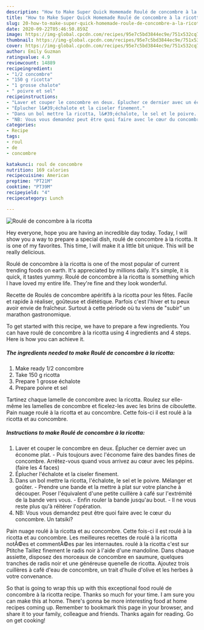 ```yaml
---
description: "How to Make Super Quick Homemade Roulé de concombre à la ricotta"
title: "How to Make Super Quick Homemade Roulé de concombre à la ricotta"
slug: 20-how-to-make-super-quick-homemade-roule-de-concombre-a-la-ricotta
date: 2020-09-22T05:46:50.859Z
image: https://img-global.cpcdn.com/recipes/95e7c5bd3844ec9e/751x532cq70/roule-de-concombre-a-la-ricotta-photo-principale-de-la-recette.jpg
thumbnail: https://img-global.cpcdn.com/recipes/95e7c5bd3844ec9e/751x532cq70/roule-de-concombre-a-la-ricotta-photo-principale-de-la-recette.jpg
cover: https://img-global.cpcdn.com/recipes/95e7c5bd3844ec9e/751x532cq70/roule-de-concombre-a-la-ricotta-photo-principale-de-la-recette.jpg
author: Emily Guzman
ratingvalue: 4.9
reviewcount: 14889
recipeingredient:
- "1/2 concombre"
- "150 g ricotta"
- "1 grosse chalote"
- " poivre et sel"
recipeinstructions:
- "Laver et couper le concombre en deux. Éplucher ce dernier avec un économe plat.  Puis toujours avec l&#39;économe faire des bandes fines de concombre. Arrêtez-vous quand vous arrivez au cœur avec les pépins. (faire les 4 faces)"
- "Éplucher l&#39;échalote et la ciseler finement."
- "Dans un bol mettre la ricotta, l&#39;échalote, le sel et le poivre. Mélanger et goûter.  Prendre une bande et la mettre à plat sur votre planche à découper. Poser l&#39;équivalent d&#39;une petite cuillère à café sur l&#39;extrémité de la bande vers vous.  Enfin rouler la bande jusqu&#39;au bout. Il ne vous reste plus qu&#39;à réitérer l&#39;opération."
- "NB: Vous vous demandez peut être quoi faire avec le cœur du concombre. Un tatsiki?"
categories:
- Recipe
tags:
- roul
- de
- concombre

katakunci: roul de concombre 
nutrition: 169 calories
recipecuisine: American
preptime: "PT21M"
cooktime: "PT39M"
recipeyield: "4"
recipecategory: Lunch

---
```



![Roulé de concombre à la ricotta](https://img-global.cpcdn.com/recipes/95e7c5bd3844ec9e/751x532cq70/roule-de-concombre-a-la-ricotta-photo-principale-de-la-recette.jpg)

Hey everyone, hope you are having an incredible day today. Today, I will show you a way to prepare a special dish, roulé de concombre à la ricotta. It is one of my favorites. This time, I will make it a little bit unique. This will be really delicious.

Roulé de concombre à la ricotta is one of the most popular of current trending foods on earth. It's appreciated by millions daily. It's simple, it is quick, it tastes yummy. Roulé de concombre à la ricotta is something which I have loved my entire life. They're fine and they look wonderful.

Recette de Roulés de concombre apéritifs à la ricotta pour les fêtes. Facile et rapide à réaliser, goûteuse et diététique. Parfois c&#39;est l&#39;hiver et tu peux avoir envie de fraîcheur. Surtout à cette période où tu viens de &#34;subir&#34; un marathon gastronomique.


To get started with this recipe, we have to prepare a few ingredients. You can have roulé de concombre à la ricotta using 4 ingredients and 4 steps. Here is how you can achieve it.

<!--inarticleads1-->

##### The ingredients needed to make Roulé de concombre à la ricotta:

1. Make ready 1/2 concombre
1. Take 150 g ricotta
1. Prepare 1 grosse échalote
1. Prepare  poivre et sel


Tartinez chaque lamelle de concombre avec la ricotta. Roulez sur elle-même les lamelles de concombre et ficelez-les avec les brins de ciboulette. Pain nuage roulé à la ricotta et au concombre. Cette fois-ci il est roulé à la ricotta et au concombre. 

<!--inarticleads2-->

##### Instructions to make Roulé de concombre à la ricotta:

1. Laver et couper le concombre en deux. Éplucher ce dernier avec un économe plat.  - Puis toujours avec l&#39;économe faire des bandes fines de concombre. Arrêtez-vous quand vous arrivez au cœur avec les pépins. (faire les 4 faces)
1. Éplucher l&#39;échalote et la ciseler finement.
1. Dans un bol mettre la ricotta, l&#39;échalote, le sel et le poivre. Mélanger et goûter.  - Prendre une bande et la mettre à plat sur votre planche à découper. Poser l&#39;équivalent d&#39;une petite cuillère à café sur l&#39;extrémité de la bande vers vous.  - Enfin rouler la bande jusqu&#39;au bout. - Il ne vous reste plus qu&#39;à réitérer l&#39;opération.
1. NB: Vous vous demandez peut être quoi faire avec le cœur du concombre. Un tatsiki?


Pain nuage roulé à la ricotta et au concombre. Cette fois-ci il est roulé à la ricotta et au concombre. Les meilleures recettes de roulé à la ricotta notÃ©es et commentÃ©es par les internautes. roulé à la ricotta c&#39;est sur Ptitche Taillez finement le radis noir à l&#39;aide d&#39;une mandoline. Dans chaque assiette, disposez des morceaux de concombre en saumure, quelques tranches de radis noir et une généreuse quenelle de ricotta. Ajoutez trois cuillères à café d&#39;eau de concombre, un trait d&#39;huile d&#39;olive et les herbes à votre convenance. 

So that is going to wrap this up with this exceptional food roulé de concombre à la ricotta recipe. Thanks so much for your time. I am sure you can make this at home. There's gonna be more interesting food at home recipes coming up. Remember to bookmark this page in your browser, and share it to your family, colleague and friends. Thanks again for reading. Go on get cooking!
